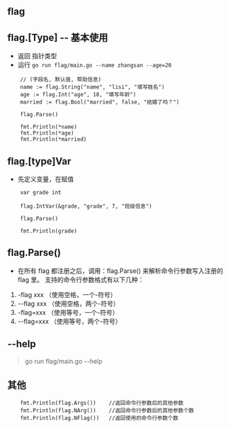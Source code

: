 ## flag

## flag.[Type] -- 基本使用

- 返回 指针类型
- 运行 `go run flag/main.go --name zhangsan --age=20`

```golang
	// (字段名, 默认值, 帮助信息)
	name := flag.String("name", "lisi", "填写姓名")
	age := flag.Int("age", 18, "填写年龄")
	married := flag.Bool("married", false, "结婚了吗？")

	flag.Parse()

	fmt.Println(*name)
	fmt.Println(*age)
	fmt.Println(*married)
```

## flag.[type]Var

- 先定义变量，在赋值

```golang
	var grade int

	flag.IntVar(&grade, "grade", 7, "班级信息")

	flag.Parse()

    fmt.Println(grade)
```

## flag.Parse()

- 在所有 flag 都注册之后，调用：flag.Parse() 来解析命令行参数写入注册的 flag 里。
  支持的命令行参数格式有以下几种：

1. -flag xxx （使用空格，一个-符号）
2. --flag xxx （使用空格，两个-符号）
3. -flag=xxx （使用等号，一个-符号）
4. --flag=xxx （使用等号，两个-符号）

## --help

> go run flag/main.go --help

## 其他

```golang
	fmt.Println(flag.Args())    //返回命令行参数后的其他参数
	fmt.Println(flag.NArg()) 	//返回命令行参数后的其他参数个数
	fmt.Println(flag.NFlag()) 	//返回使用的命令行参数个数
```

